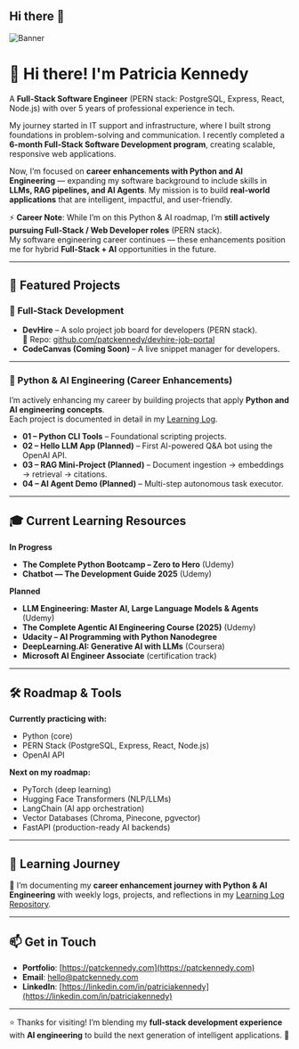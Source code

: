 ## Hi there 👋
![Banner](https://github.com/patckennedy/branding-assets/raw/main/assets/banner_github.png)

# 👋 Hi there! I'm Patricia Kennedy  

A **Full-Stack Software Engineer** (PERN stack: PostgreSQL, Express, React, Node.js) with over 5 years of professional experience in tech.  

My journey started in IT support and infrastructure, where I built strong foundations in problem-solving and communication. I recently completed a **6-month Full-Stack Software Development program**, creating scalable, responsive web applications.  

Now, I’m focused on **career enhancements with Python and AI Engineering** — expanding my software background to include skills in **LLMs, RAG pipelines, and AI Agents**. My mission is to build **real-world applications** that are intelligent, impactful, and user-friendly.  

⚡ **Career Note**: While I’m on this Python & AI roadmap, I’m **still actively pursuing Full-Stack / Web Developer roles** (PERN stack).  
My software engineering career continues — these enhancements position me for hybrid **Full-Stack + AI** opportunities in the future.  

---

## 🚀 Featured Projects  

### 🌟 Full-Stack Development  
- **DevHire** – A solo project job board for developers (PERN stack).  
  🔗 Repo: [github.com/patckennedy/devhire-job-portal](https://github.com/patckennedy/devhire-job-portal)  
- **CodeCanvas (Coming Soon)** – A live snippet manager for developers.  

---
### 🌟 Python & AI Engineering (Career Enhancements)  
I’m actively enhancing my career by building projects that apply **Python and AI engineering concepts**.  
Each project is documented in detail in my [Learning Log](https://github.com/patckennedy/learning-log).  

- **01 – Python CLI Tools** – Foundational scripting projects.  
- **02 – Hello LLM App (Planned)** – First AI-powered Q&A bot using the OpenAI API.  
- **03 – RAG Mini-Project (Planned)** – Document ingestion → embeddings → retrieval → citations.  
- **04 – AI Agent Demo (Planned)** – Multi-step autonomous task executor.  

---

## 🎓 Current Learning Resources  

**In Progress**  
- **The Complete Python Bootcamp – Zero to Hero** (Udemy)
- **Chatbot — The Development Guide 2025** (Udemy)  
 
**Planned**  
- **LLM Engineering: Master AI, Large Language Models & Agents** (Udemy) 
- **The Complete Agentic AI Engineering Course (2025)** (Udemy)  
- **Udacity – AI Programming with Python Nanodegree**  
- **DeepLearning.AI: Generative AI with LLMs** (Coursera)  
- **Microsoft AI Engineer Associate** (certification track) 

---

## 🛠 Roadmap & Tools  

**Currently practicing with:**  
- Python (core)  
- PERN Stack (PostgreSQL, Express, React, Node.js)  
- OpenAI API  

**Next on my roadmap:**  
- PyTorch (deep learning)  
- Hugging Face Transformers (NLP/LLMs)  
- LangChain (AI app orchestration)  
- Vector Databases (Chroma, Pinecone, pgvector)  
- FastAPI (production-ready AI backends)  

---
## 📂 Learning Journey  

📖 I’m documenting my **career enhancement journey with Python & AI Engineering** with weekly logs, projects, and reflections in my [Learning Log Repository](https://github.com/patckennedy/learning-log).  

---
## 📫 Get in Touch  

- **Portfolio**: [https://patckennedy.com](https://patckennedy.com)  
- **Email**: [hello@patckennedy.com](mailto:hello@patckennedy.com)  
- **LinkedIn**: [https://linkedin.com/in/patriciakennedy](https://linkedin.com/in/patriciakennedy)  

---

⭐ Thanks for visiting! I’m blending my **full-stack development experience** with **AI engineering** to build the next generation of intelligent applications. 🚀  
